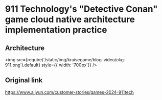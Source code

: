 # 911 Technology's "Detective Conan" game cloud native architecture implementation practice

## Architecture
<img src={require('/static/img/kruisegame/blog-video/okg-911.png').default} style={{ width: '700px'}} />

## Original link

https://www.aliyun.com/customer-stories/games-2024-911tech